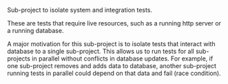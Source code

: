 Sub-project to isolate system and integration tests.

These are tests that require live resources, such as a running http
server or a running database.

A major motivation for this sub-project is to isolate tests that interact
with database to a single sub-project. This allows us to run tests for
all sub-projects in parallel without conflicts in database updates. For
example, if one sub-project removes and adds data to database, another
sub-project running tests in parallel could depend on that data and
fail (race condition). 
